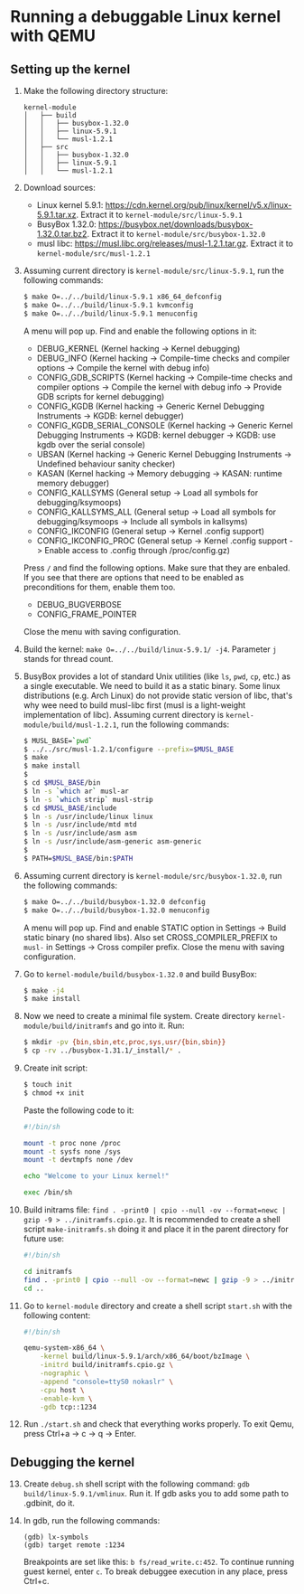 # Running a debuggable Linux kernel with QEMU

## Setting up the kernel
 
1. Make the following directory structure:

   ```
   kernel-module
   │   ├── build
   │   │   ├── busybox-1.32.0
   │   │   ├── linux-5.9.1
   │   │   └── musl-1.2.1
   │   ├── src
   │   │   ├── busybox-1.32.0
   │   │   ├── linux-5.9.1
   │   │   └── musl-1.2.1
   ```
   
2. Download sources:
   
   - Linux kernel 5.9.1: https://cdn.kernel.org/pub/linux/kernel/v5.x/linux-5.9.1.tar.xz. Extract it to `kernel-module/src/linux-5.9.1`
   - BusyBox 1.32.0: https://busybox.net/downloads/busybox-1.32.0.tar.bz2. Extract it to `kernel-module/src/busybox-1.32.0`
   - musl libc: https://musl.libc.org/releases/musl-1.2.1.tar.gz. Extract it to `kernel-module/src/musl-1.2.1`
   
3. Assuming current directory is `kernel-module/src/linux-5.9.1`, run the following commands:

   ```bash
   $ make O=../../build/linux-5.9.1 x86_64_defconfig
   $ make O=../../build/linux-5.9.1 kvmconfig
   $ make O=../../build/linux-5.9.1 menuconfig
   ```
   
   A menu will pop up. Find and enable the following options in it:
   
   - DEBUG_KERNEL (Kernel hacking -> Kernel debugging)
   - DEBUG_INFO (Kernel hacking -> Compile-time checks and compiler options -> Compile the kernel with debug info)
   - CONFIG_GDB_SCRIPTS (Kernel hacking -> Compile-time checks and compiler options -> Compile the kernel with debug info -> Provide GDB scripts for kernel debugging)
   - CONFIG_KGDB (Kernel hacking -> Generic Kernel Debugging Instruments -> KGDB: kernel debugger)
   - CONFIG_KGDB_SERIAL_CONSOLE (Kernel hacking -> Generic Kernel Debugging Instruments -> KGDB: kernel debugger -> KGDB: use kgdb over the serial console)
   - UBSAN (Kernel hacking -> Generic Kernel Debugging Instruments -> Undefined behaviour sanity checker)
   - KASAN (Kernel hacking -> Memory debugging -> KASAN: runtime memory debugger)
   - CONFIG_KALLSYMS (General setup -> Load all symbols for debugging/ksymoops)
   - CONFIG_KALLSYMS_ALL (General setup -> Load all symbols for debugging/ksymoops -> Include all symbols in kallsyms)
   - CONFIG_IKCONFIG (General setup -> Kernel .config support)
   - CONFIG_IKCONFIG_PROC (General setup -> Kernel .config support -> Enable access to .config through /proc/config.gz)
   
   Press `/` and find the following options. Make sure that they are enbaled. If you see that there are options that need to be enabled as preconditions for them, enable them too.
   
   - DEBUG_BUGVERBOSE
   - CONFIG_FRAME_POINTER
   
   Close the menu with saving configuration.

4. Build the kernel: `make O=../../build/linux-5.9.1/ -j4`. Parameter `j` stands for thread count. 

5. BusyBox provides a lot of standard Unix utilities (like `ls`, `pwd`, `cp`, etc.) as a single executable. We need to build it as a static binary. Some linux distributions (e.g. Arch Linux) do not provide static version of libc, that's why wee need to build musl-libc first (musl is a light-weight implementation of libc). Assuming current directory is `kernel-module/build/musl-1.2.1`, run the following commands:

   ```bash
   $ MUSL_BASE=`pwd`
   $ ../../src/musl-1.2.1/configure --prefix=$MUSL_BASE
   $ make
   $ make install
   $ 
   $ cd $MUSL_BASE/bin
   $ ln -s `which ar` musl-ar
   $ ln -s `which strip` musl-strip
   $ cd $MUSL_BASE/include
   $ ln -s /usr/include/linux linux
   $ ln -s /usr/include/mtd mtd
   $ ln -s /usr/include/asm asm
   $ ln -s /usr/include/asm-generic asm-generic
   $
   $ PATH=$MUSL_BASE/bin:$PATH
   ```

6. Assuming current directory is `kernel-module/src/busybox-1.32.0`, run the following commands:
   
   ```bash
   $ make O=../../build/busybox-1.32.0 defconfig
   $ make O=../../build/busybox-1.32.0 menuconfig
   ```
   
   A menu will pop up. Find and enable STATIC option in Settings -> Build static binary (no shared libs). Also set CROSS_COMPILER_PREFIX to `musl-` in Settings -> Cross compiler prefix. Close the menu with saving configuration.
   
7. Go to `kernel-module/build/busybox-1.32.0` and build BusyBox:
   
   ```bash
   $ make -j4
   $ make install
   ```
   
8. Now we need to create a minimal file system. Create directory `kernel-module/build/initramfs` and go into it. Run:
   
   ```bash
   $ mkdir -pv {bin,sbin,etc,proc,sys,usr/{bin,sbin}}
   $ cp -rv ../busybox-1.31.1/_install/* .
   ```
   
9. Create init script:
   
   ```bash
   $ touch init
   $ chmod +x init
   ```
   
   Paste the following code to it:
   
   ```bash
   #!/bin/sh
   
   mount -t proc none /proc
   mount -t sysfs none /sys
   mount -t devtmpfs none /dev
   
   echo "Welcome to your Linux kernel!"
   
   exec /bin/sh
   ```
    
10. Build initrams file: `find . -print0 | cpio --null -ov --format=newc | gzip -9 > ../initramfs.cpio.gz`. It is recommended to create a shell script `make-initramfs.sh` doing it and place it in the parent directory for future use:
    
    ```bash
    #!/bin/sh
    
    cd initramfs
    find . -print0 | cpio --null -ov --format=newc | gzip -9 > ../initramfs.cpio.gz
    cd ..
    ```

11. Go to `kernel-module` directory and create a shell script `start.sh` with the following content:
    
    ```bash
    #!/bin/sh

    qemu-system-x86_64 \
        -kernel build/linux-5.9.1/arch/x86_64/boot/bzImage \
        -initrd build/initramfs.cpio.gz \
        -nographic \
        -append "console=ttyS0 nokaslr" \
        -cpu host \
        -enable-kvm \
        -gdb tcp::1234
    ```
    
12. Run `./start.sh` and check that everything works properly. To exit Qemu, press Ctrl+a -> c -> q -> Enter.

## Debugging the kernel

13. Create `debug.sh` shell script with the following command: `gdb build/linux-5.9.1/vmlinux`. Run it. If gdb asks you to add some path to .gdbinit, do it.

14. In gdb, run the following commands:
    
    ```
    (gdb) lx-symbols
    (gdb) target remote :1234
    ```
    
    Breakpoints are set like this: `b fs/read_write.c:452`. To continue running guest kernel, enter `c`. To break debuggee execution in any place, press Ctrl+c.
